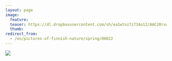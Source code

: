 ```yaml
---
layout: page
image:
  feature:
  teaser: https://dl.dropboxusercontent.com/sh/ea1wtnz7z734o12/AAC20rvwfVgK7f_keto24nRFa/luontokuvat/kes%C3%A4/2/20140506_193128-245px.jpg
  thumb:
redirect_from:
  - /en/pictures-of-finnish-nature/spring/00022
---
```


[![](https://dl.dropboxusercontent.com/sh/ea1wtnz7z734o12/AABRBPyS0YVmERv6m-AYU20Ha/luontokuvat/kes%C3%A4/2/20140506_193128-800px.jpg)](https://dl.dropboxusercontent.com/sh/ea1wtnz7z734o12/AABimjAlDgFARSVU7nRGS6Jka/luontokuvat/kes%C3%A4/2/20140506_193128.jpg)

